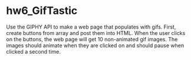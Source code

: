 # hw6_GifTastic

Use the GIPHY API to make a web page that populates with gifs. First, create buttons from array and post them into HTML. When the user clicks on the buttons, the web page will get 10 non-animated gif images. The images should animate when they are clicked on and should pause when clicked a second time.